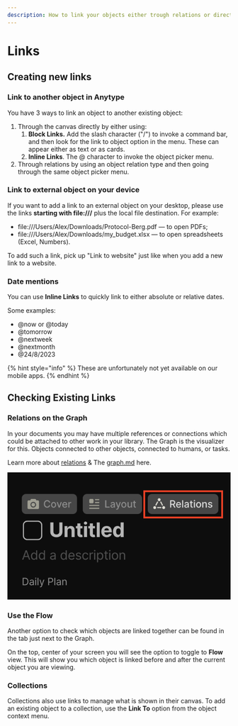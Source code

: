 ```yaml
---
description: How to link your objects either trough relations or directly.
---
```


# Links

## Creating new links

### Link to another object in Anytype

You have 3 ways to link an object to another existing object:

1. Through the canvas directly by either using:
   1. **Block Links.** Add the slash character ("/") to invoke a command bar, and then look for the link to object option in the menu. These can appear either as text or as cards.
   2. **Inline Links**. The @ character to invoke the object picker menu.
2. Through relations by using an object relation type and then going through the same object picker menu.

### Link to external object on your device

If you want to add a link to an external object on your desktop, please use the links **starting with file:///** plus the local file destination. For example:

* file:///Users/Alex/Downloads/Protocol-Berg.pdf — to open PDFs;
* file:///Users/Alex/Downloads/my\_budget.xlsx — to open spreadsheets (Excel, Numbers).

To add such a link, pick up "Link to website" just like when you add a new link to a website.

### Date mentions

You can use **Inline Links** to quickly link to either absolute or relative dates.

Some examples:

* @now or @today&#x20;
* @tomorrow&#x20;
* @nextweek&#x20;
* @nextmonth
* @24/8/2023&#x20;

{% hint style="info" %}
These are unfortunately not yet available on our mobile apps.
{% endhint %}

## Checking Existing Links

### Relations on the Graph

In your documents you may have multiple references or connections which could be attached to other work in your library. The Graph is the visualizer for this. Objects connected to other objects, connected to humans, or tasks.&#x20;

Learn more about [relations](../../basics/relations/ "mention") & The [graph.md](../../basics/graph.md "mention") here.&#x20;

![](<../../.gitbook/assets/image (22).png>)

### Use the Flow

Another option to check which objects are linked together can be found in the tab just next to the Graph.&#x20;

On the top, center of your screen you will see the option to toggle to **Flow** view. This will show you which object is linked before and after the current object you are viewing.

### Collections

Collections also use links to manage what is shown in their canvas. To add an existing object to a collection, use the **Link To** option from the object context menu.
